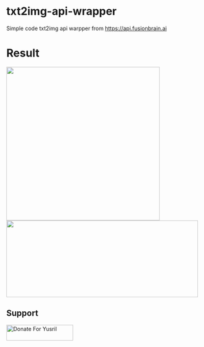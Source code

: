﻿# txt2img-api-wrapper
 Simple code txt2img api warpper from https://api.fusionbrain.ai

# Result
<img src="https://raw.githubusercontent.com/Sansekai/txt2img-api-wrapper/main/image-result.png" width="400"/><br>
<img src="https://raw.githubusercontent.com/Sansekai/txt2img-api-wrapper/main/result.png" width="500" height="200"/><br>

## Support
<a href="https://saweria.co/Sansekai" target="_blank"><img src="https://user-images.githubusercontent.com/26188697/180601310-e82c63e4-412b-4c36-b7b5-7ba713c80380.png" alt="Donate For Yusril" height="41" width="174"></a>
